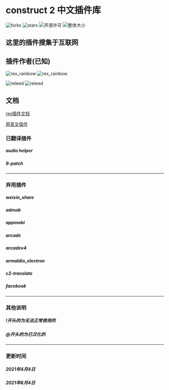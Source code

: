 # construct 2 中文插件库
![forks](https://img.shields.io/github/forks/Releed/Construct-2?style=for-the-badge)
![stars](https://img.shields.io/github/stars/Releed/Construct-2?style=for-the-badge)
![开源许可](https://img.shields.io/github/license/Releed/Construct-2?style=for-the-badge)
![整体大小](https://img.shields.io/github/languages/code-size/Releed/Construct-2?color=%23feba07&style=for-the-badge)
## 这里的插件搜集于互联网

## 插件作者(已知)

![rex_rainbow](https://github.com/rexrainbow)
![rex_rainbow](https://img.shields.io/github/followers/rexrainbow?style=social)

![releed](https://github.com/releed)
![releed](https://img.shields.io/github/followers/releed?style=social)

## 文档

[rex插件文档](http://c2rexplugins.weebly.com/)  

[原英文插件](https://github.com/rexrainbow/C2Plugins/archive/master.zip)



### 已翻译插件
##### audio helper
##### 9-patch
<hr>

### 弃用插件

##### weixin_share
##### admob
##### appmobi
##### arcade
##### arcadev4
##### armaldio_electron
##### c2-translate
##### facebook
<hr>

### 其他说明

##### !开头的为无法正常使用的
##### @开头的为已汉化的
<hr>  

### 更新时间
##### 2021年4月4日
##### 2021年8月4日